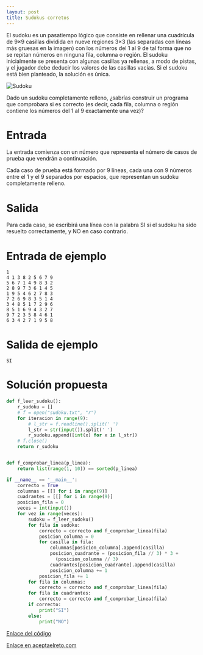 ```yaml
---
layout: post
title: Sudokus corretos
---
```


El sudoku es un pasatiempo lógico que consiste en rellenar una cuadrícula de 9×9 casillas dividida en nueve regiones 3×3 (las separadas con líneas más gruesas en la imagen) con los números del 1 al 9 de tal forma que no se repitan números en ninguna fila, columna o región. El sudoku inicialmente se presenta con algunas casillas ya rellenas, a modo de pistas, y el jugador debe deducir los valores de las casillas vacías. Si el sudoku está bien planteado, la solución es única.

![Sudoku](https://www.aceptaelreto.com/pub/problems/v003/45/st/statements/images/sudoku.jpg)

Dado un sudoku completamente relleno, ¿sabrías construir un programa que comprobara si es correcto (es decir, cada fila, columna o región contiene los números del 1 al 9 exactamente una vez)?

# Entrada

La entrada comienza con un número que representa el número de casos de prueba que vendrán a continuación.

Cada caso de prueba está formado por 9 líneas, cada una con 9 números entre el 1 y el 9 separados por espacios, que representan un sudoku completamente relleno.

# Salida

Para cada caso, se escribirá una línea con la palabra SI si el sudoku ha sido resuelto correctamente, y NO en caso contrario.

# Entrada de ejemplo

```
1
4 1 3 8 2 5 6 7 9
5 6 7 1 4 9 8 3 2
2 8 9 7 3 6 1 4 5
1 9 5 4 6 2 7 8 3
7 2 6 9 8 3 5 1 4
3 4 8 5 1 7 2 9 6
8 5 1 6 9 4 3 2 7
9 7 2 3 5 8 4 6 1
6 3 4 2 7 1 9 5 8
```

# Salida de ejemplo

```
SI
```
# Solución propuesta

``` python
def f_leer_sudoku():
    r_sudoku = []
    # f = open("sudoku.txt", "r")
    for iteracion in range(9):
        # l_str = f.readline().split(' ')
        l_str = str(input()).split(' ')
        r_sudoku.append([int(x) for x in l_str])
    # f.close()
    return r_sudoku


def f_comprobar_linea(p_linea):
    return list(range(1, 10)) == sorted(p_linea)

if __name__ == '__main__':
    correcto = True
    columnas = [[] for i in range(9)]
    cuadrantes = [[] for i in range(9)]
    posicion_fila = 0
    veces = int(input())
    for vez in range(veces):
        sudoku = f_leer_sudoku()
        for fila in sudoku:
            correcto = correcto and f_comprobar_linea(fila)
            posicion_columna = 0
            for casilla in fila:
                columnas[posicion_columna].append(casilla)
                posicion_cuadrante = (posicion_fila // 3) * 3 +
                  (posicion_columna // 3)
                cuadrantes[posicion_cuadrante].append(casilla)
                posicion_columna += 1
            posicion_fila += 1
        for fila in columnas:
            correcto = correcto and f_comprobar_linea(fila)
        for fila in cuadrantes:
            correcto = correcto and f_comprobar_linea(fila)
        if correcto:
            print("SI")
        else:
            print("NO")
```


[Enlace del código](https://github.com/israelem/aceptaelreto/blob/master/codes/2017-06-05-sudokus_correctos.py)

[Enlace en aceptaelreto.com](https://www.aceptaelreto.com/problem/statement.php?id=345&potw=1)
